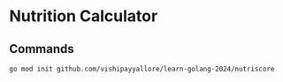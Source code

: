 # Nutrition Calculator

## Commands

```bash
go mod init github.com/vishipayyallore/learn-golang-2024/nutriscore
```
